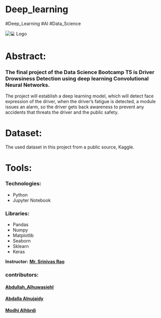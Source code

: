 # Deep_learning
#Deep_Learning #AI #Data_Science

<a>
    <img src="https://www.engineeringbigdata.com/wp-content/uploads/soccer-shootout-game-python-class-methods-objects-loops-functions.jpg" alt="💻 Logo">
  </a>
  
# Abstract:
### The final project of the Data Science Bootcamp T5 is Driver Drowsiness Detection using deep learning Convolutional Neural Networks.
The project will establish a deep learning model, which will detect face expression of the driver, when the driver’s fatigue is detected, a module issues an alarm, so the driver gets back awareness to prevent any accidents that threats the driver and the public safety.

# Dataset:
The used dataset in this project from a public source, Kaggle.

# Tools:
### Technologies:
- Python
- Jupyter Notebook
### Libraries: 
- Pandas
- Numpy
- Matplotlib
- Seaborn
- Sklearn
- Keras

**Instructor:** [**Mr. Srinivas Rao**]()

### contributors:

#### [Abdullah_Alhuwasiehl](https://github.com/hush966)
#### [Abdalla Alnujaidy](https://github.com/aalnujaidy)
#### [Modhi Alhbrdi](https://github.com/ModiHb)

